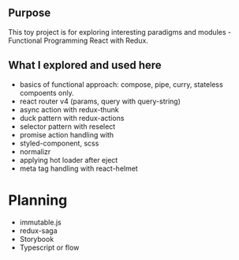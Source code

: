 ## Purpose
This toy project is for exploring interesting paradigms and modules - Functional Programming React with Redux.

## What I explored and used here
* basics of functional approach: compose, pipe, curry, stateless compoents only.
* react router v4 (params, query with query-string)
* async action with redux-thunk
* duck pattern with redux-actions
* selector pattern with reselect
* promise action handling with
* styled-component, scss
* normalizr
* applying hot loader after eject
* meta tag handling with react-helmet

# Planning
* immutable.js
* redux-saga
* Storybook
* Typescript or flow
